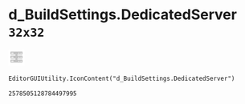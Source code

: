 # d_BuildSettings.DedicatedServer `32x32`
<img src="/img/d_BuildSettings.DedicatedServer.png" width=32 height=32>

``` CSharp
EditorGUIUtility.IconContent("d_BuildSettings.DedicatedServer")
```
```
2578505128784497995
```
